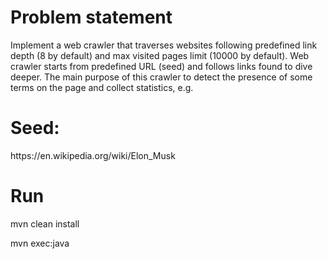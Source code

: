 # Problem statement

<p> Implement a web crawler that traverses websites following predefined link depth (8 by default)
and max visited pages limit (10000 by default). Web crawler starts from predefined URL (seed) and
follows links found to dive deeper. The main purpose of this crawler to detect the presence of 
some terms on the page and collect statistics, e.g. </p>

# Seed:

<p>https://en.wikipedia.org/wiki/Elon_Musk</p>

# Run
<p>mvn clean install</p>
<p>mvn exec:java</p>

